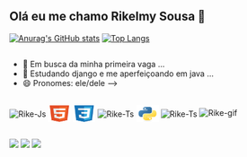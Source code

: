 ## Olá eu me chamo Rikelmy Sousa 👋

  [![Anurag's GitHub stats](https://github-readme-stats.vercel.app/api?username=RikeGIT&show_icons=true&theme=radical)](https://github.com/RikeGit/github-readme-stats)
  [![Top Langs](https://github-readme-stats.vercel.app/api/top-langs/?username=RikeGIT&show_icons=true&theme=radical)](https://github.com/RikeGIT/github-readme-stats)

  ##

- 🔭 Em busca da minha primeira vaga ...
- 🌱 Estudando django e me aperfeiçoando em java ...
- 😄 Pronomes: ele/dele
-->

<div style="display: inline_block"><br>
<img align="center" alt="Rike-Js" height="30" width="40" src="https://cdn.jsdelivr.net/gh/devicons/devicon@latest/icons/java/java-original.svg" />
<img align="center" alt="Rike-HTML" height="30" width="40" src="https://raw.githubusercontent.com/devicons/devicon/master/icons/html5/html5-original.svg"/>
<img align="center" alt="Rike-CSS" height="30" width="40" src="https://raw.githubusercontent.com/devicons/devicon/master/icons/css3/css3-original.svg"/>
<img align="center" alt="Rike-Ts" height="30" width="40" src="https://cdn.jsdelivr.net/gh/devicons/devicon@latest/icons/javascript/javascript-original.svg" />
<img align="center" alt="Rike-Python" height="30" width="40" src="https://raw.githubusercontent.com/devicons/devicon/master/icons/python/python-original.svg"/>
<img align="center" alt="Rike-Ts" height="30" width="40" src="https://cdn.jsdelivr.net/gh/devicons/devicon@latest/icons/django/django-plain.svg" />
<img align="rigth" alt="Rike-gif" height="300" width="400" src="https://cdn.discordapp.com/attachments/878494276747689994/1341128455349207080/download20250201162526.png?ex=67b4deb4&is=67b38d34&hm=d9c59cad02774eb3d4997c7083830440aa18b73aa1eddb115078815877aef2a7&" />
  
</div>
  
##

<div> 
  <a href="https://instagram.com/rike_rkkkk" target="_blank"><img src="https://img.shields.io/badge/-Instagram-%23E4405F?style=for-the-badge&logo=instagram&logoColor=white" target="_blank"></a>
  <a href = "mailto:rikecontatopessoal@gmail.com"><img src="https://img.shields.io/badge/-Gmail-%23333?style=for-the-badge&logo=gmail&logoColor=white" target="_blank"></a>
  <a href="https://www.linkedin.com/in/rikelmy-sousa-5b9b68311/" target="_blank"><img src="https://img.shields.io/badge/-LinkedIn-%230077B5?style=for-the-badge&logo=linkedin&logoColor=white" target="_blank"></a> 
</div>
